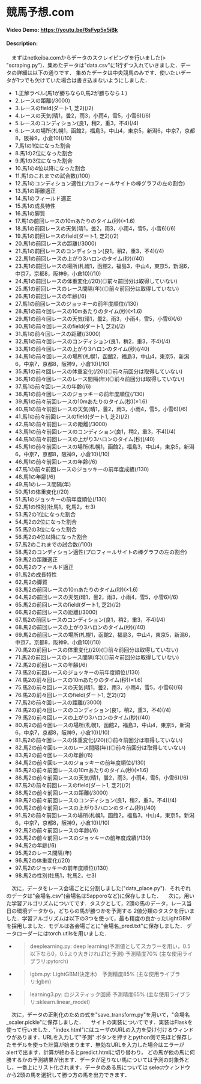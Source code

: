 # 競馬予想.com
#### Video Demo:  https://youtu.be/6sFvp5x5iBk
#### Description:

　まずはnetkeiba.comからデータのスクレイピングを行いました(> "scraping.py")．集めたデータは"data.csv"に1行ずつ入れていきました．データの詳細は以下の通りです．
集めたデータは中央競馬のみです．使いたいデータが1つでも欠けていた場合は書き込まないようにしました．

* 1.正解ラベル(馬1が勝ちなら0,馬2が勝ちなら１)
* 2.レースの距離(/3000)
* 3.レースのfield(ダート1, 芝2)(/2)
* 4.レースの天気(晴1，曇2，雨3，小雨4，雪5，小雪6)(/6)
* 5.レースのコンディション(良1，稍2，重3，不4)(/4)
* 6.レースの場所(札幌1，函館2，福島3，中山4，東京5，新潟6，中京7，京都8，阪神9，小倉10)(/10)
* 7.馬1の1位になった割合
* 8.馬1の2位になった割合
* 9.馬1の3位になった割合
* 10.馬1の4位以降になった割合
* 11.馬1のこれまでの試合数(/100)
* 12.馬1のコンディション適性(プロフィールサイトの棒グラフの左の割合)
* 13.馬1の距離適正
* 14.馬1のフィールド適正
* 15.馬1の成長特性
* 16.馬1の脚質
* 17.馬1の前回レースの10mあたりのタイム(秒)(×1.6)
* 18.馬1の前回レースの天気(晴1，曇2，雨3，小雨4，雪5，小雪6)(/6)
* 19.馬1の前回レースのfield(ダート1, 芝2)(/2)
* 20.馬1の前回レースの距離(/3000)
* 21.馬1の前回レースのコンディション(良1，稍2，重3，不4)(/4)
* 22.馬1の前回レースの上がり3ハロンのタイム(秒)(/40)
* 23.馬1の前回レースの場所(札幌1，函館2，福島3，中山4，東京5，新潟6，中京7，京都8，阪神9，小倉10)(/10)
* 24.馬1の前回レースの体重変化(/20)(◎前々前回分は取得していない)
* 25.馬1の前回レースのレース間隔(年)(◎前々前回分は取得していない)
* 26.馬1の前回レースの年齢(/6)
* 27.馬1の前回レースのジョッキーの前年度順位(/130)
* 28.馬1の前々回レースの10mあたりのタイム(秒)(×1.6)
* 29.馬1の前々回レースの天気(晴1，曇2，雨3，小雨4，雪5，小雪6)(/6)
* 30.馬1の前々回レースのfield(ダート1, 芝2)(/2)
* 31.馬1の前々回レースの距離(/3000)
* 32.馬1の前々回レースのコンディション(良1，稍2，重3，不4)(/4)
* 33.馬1の前々回レースの上がり3ハロンのタイム(秒)(/40)
* 34.馬1の前々回レースの場所(札幌1，函館2，福島3，中山4，東京5，新潟6，中京7，京都8，阪神9，小倉10)(/10)
* 35.馬1の前々回レースの体重変化(/20)(◎前々前回分は取得していない)
* 36.馬1の前々回レースのレース間隔(年)(◎前々前回分は取得していない)
* 37.馬1の前々回レースの年齢(/6)
* 38.馬1の前々回レースのジョッキーの前年度順位(/130)
* 39.馬1の前々前回レースの10mあたりのタイム(秒)(×1.6)
* 40.馬1の前々前回レースの天気(晴1，曇2，雨3，小雨4，雪5，小雪6)(/6)
* 41.馬1の前々前回レースのfield(ダート1, 芝2)(/2)
* 42.馬1の前々前回レースの距離(/3000)
* 43.馬1の前々前回レースのコンディション(良1，稍2，重3，不4)(/4)
* 44.馬1の前々前回レースの上がり3ハロンのタイム(秒)(/40)
* 45.馬1の前々前回レースの場所(札幌1，函館2，福島3，中山4，東京5，新潟6，中京7，京都8，阪神9，小倉10)(/10)
* 46.馬1の前々前回レースの年齢(/6)
* 47.馬1の前々前回レースのジョッキーの前年度成績(/130)
* 48.馬1の年齢(/6)
* 49.馬1のレース間隔(年)
* 50.馬1の体重変化(/20)
* 51.馬1のジョッキーの前年度順位(/130)
* 52.馬1の性別(牡馬1，牝馬2，セ3)
* 53.馬2の1位になった割合
* 54.馬2の2位になった割合
* 55.馬2の3位になった割合
* 56.馬2の4位以降になった割合
* 57.馬2のこれまでの試合数(/100)
* 58.馬2のコンディション適性(プロフィールサイトの棒グラフの左の割合)
* 59.馬2の距離適正
* 60.馬2のフィールド適正
* 61.馬2の成長特性
* 62.馬2の脚質
* 63.馬2の前回レースの10mあたりのタイム(秒)(×1.6)
* 64.馬2の前回レースの天気(晴1，曇2，雨3，小雨4，雪5，小雪6)(/6)
* 65.馬2の前回レースのfield(ダート1, 芝2)(/2)
* 66.馬2の前回レースの距離(/3000)
* 67.馬2の前回レースのコンディション(良1，稍2，重3，不4)(/4)
* 68.馬2の前回レースの上がり3ハロンのタイム(秒)(/40)
* 69.馬2の前回レースの場所(札幌1，函館2，福島3，中山4，東京5，新潟6，中京7，京都8，阪神9，小倉10)(/10)
* 70.馬2の前回レースの体重変化(/20)(◎前々前回分は取得していない)
* 71.馬2の前回レースのレース間隔(年)(◎前々前回分は取得していない)
* 72.馬2の前回レースの年齢(/6)
* 73.馬2の前回レースのジョッキーの前年度順位(/130)
* 74.馬2の前々回レースの10mあたりのタイム(秒)(×1.6)
* 75.馬2の前々回レースの天気(晴1，曇2，雨3，小雨4，雪5，小雪6)(/6)
* 76.馬2の前々回レースのfield(ダート1, 芝2)(/2)
* 77.馬2の前々回レースの距離(/3000)
* 78.馬2の前々回レースのコンディション(良1，稍2，重3，不4)(/4)
* 79.馬2の前々回レースの上がり3ハロンのタイム(秒)(/40)
* 80.馬2の前々回レースの場所(札幌1，函館2，福島3，中山4，東京5，新潟6，中京7，京都8，阪神9，小倉10)(/10)
* 81.馬2の前々回レースの体重変化(/20)(◎前々前回分は取得していない)
* 82.馬2の前々回レースのレース間隔(年)(◎前々前回分は取得していない)
* 83.馬2の前々回レースの年齢(/6)
* 84.馬2の前々回レースのジョッキーの前年度順位(/130)
* 85.馬2の前々前回レースの10mあたりのタイム(秒)(×1.6)
* 86.馬2の前々前回レースの天気(晴1，曇2，雨3，小雨4，雪5，小雪6)(/6)
* 87.馬2の前々前回レースのfield(ダート1, 芝2)(/2)
* 88.馬2の前々前回レースの距離(/3000)
* 89.馬2の前々前回レースのコンディション(良1，稍2，重3，不4)(/4)
* 90.馬2の前々前回レースの上がり3ハロンのタイム(秒)(/40)
* 91.馬2の前々前回レースの場所(札幌1，函館2，福島3，中山4，東京5，新潟6，中京7，京都8，阪神9，小倉10)(/10)
* 92.馬2の前々前回レースの年齢(/6)
* 93.馬2の前々前回レースのジョッキーの前年度成績(/130)
* 94.馬2の年齢(/6)
* 95.馬2のレース間隔(年)
* 96.馬2の体重変化(/20)
* 97.馬2のジョッキーの前年度順位(/130)
* 98.馬2の性別(牡馬1，牝馬2，セ3)

　次に，データをレース会場ごとに分割しました("data_place.py")．それぞれのデータは"会場名.csv"(会場名はSapporoなど)に保存しました．
　次に，用いた学習アルゴリズムについてです．タスクとして，2頭の馬のデータ，レース当日の環境データから，どちらの馬が勝つかを予測する
2値分類のタスクを行いました．学習アルゴリズムは以下の3つを使って，最も精度の良かったLightGBMを採用しました．モデルは各会場ごとに"会場名_pred.txt"に保存しました．
データローダーにはtorch.utilsを用いました．
* > deeplearning.py: deep learning(予測値としてスカラーを用い，0.5以下なら0，0.5より大きければ1と予測) 予測精度70% (主な使用ライブラリ:pytorch)
* > lgbm.py: LightGBM(決定木)　予測精度85% (主な使用ライブラリ:lgbm)
* > learning3.py: ロジスティック回帰 予測精度65% (主な使用ライブラリ:sklearn.linear_model)

　次に，データの正則化のための式を"save_transform.py"を用いて，"会場名_scaler.pickle"に保存しました．
　サイトの実装についてです．実装はFlaskを使って行いました．"index.html"にはユーザのURLの入力を受け付けるウィンドウがあります．URLを入力して"予測"
ボタンを押すとpython側で先ほど保存したモデルを使った計算が始まります．無効なURLを入力した場合はエラーがalertで出ます．計算が終わるとpredict.htmlに切り替わり，
どの馬が他の馬に何勝するかの予測結果が出ます．データが足りない馬については予測の対象外とし，一番上にリスト化されます．データのある馬については
selectウィンドウから2頭の馬を選択して勝つ方の馬を出力できます．